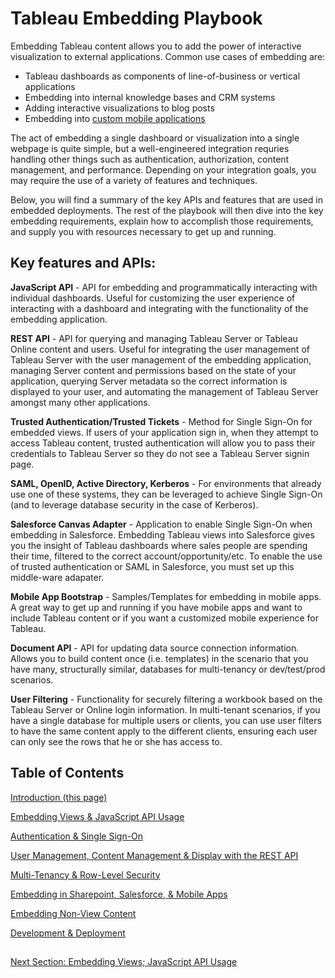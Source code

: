 # Tableau Embedding Playbook

Embedding Tableau content allows you to add the power of interactive visualization to external applications. Common use cases of embedding are:
* Tableau dashboards as components of line-of-business or vertical applications
* Embedding into internal knowledge bases and CRM systems
* Adding interactive visualizations to blog posts
* Embedding into [custom mobile applications](https://github.com/tableau/embedding-playbook/blob/master/pages/05_embedding_in_other_apps.md#embedding-into-mobile-apps)

The act of embedding a single dashboard or visualization into a single webpage is quite simple, but a well-engineered integration requries handling other things such as authentication, authorization, content management, and performance. Depending on your integration goals, you may require the use of a variety of features and techniques.

Below, you will find a summary of the key APIs and features that are used in embedded deployments. The rest of the playbook will then dive into the key embedding requirements, explain how to accomplish those requirements, and supply you with resources necessary to get up and running.

## Key features and APIs:
**JavaScript API** - API for embedding and programmatically interacting with individual dashboards. Useful for customizing the user experience of interacting with a dashboard and integrating with the functionality of the embedding application.

**REST API** - API for querying and managing Tableau Server or Tableau Online content and users. Useful for integrating the user management of Tableau Server with the user management of the embedding application, managing Server content and permissions based on the state of your application, querying Server metadata so the correct information is displayed to your user, and automating the management of Tableau Server amongst many other applications.

**Trusted Authentication/Trusted Tickets** - Method for Single Sign-On for embedded views. If users of your application sign in, when they attempt to access Tableau content, trusted authentication will allow you to pass their credentials to Tableau Server so they do not see a Tableau Server signin page.

**SAML, OpenID, Active Directory, Kerberos** - For environments that already use one of these systems, they can be leveraged to achieve Single Sign-On (and to leverage database security in the case of Kerberos).

**Salesforce Canvas Adapter** - Application to enable Single Sign-On when embedding in Salesforce. Embedding Tableau views into Salesforce gives you the insight of Tableau dashboards where sales people are spending their time, filtered to the correct account/opportunity/etc. To enable the use of trusted authentication or SAML in Salesforce, you must set up this middle-ware adapater.

**Mobile App Bootstrap** - Samples/Templates for embedding in mobile apps. A great way to get up and running if you have mobile apps and want to include Tableau content or if you want a customized mobile experience for Tableau.

**Document API** - API for updating data source connection information. Allows you to build content once (i.e. templates) in the scenario that you have many, structurally similar, databases for multi-tenancy or dev/test/prod scenarios.

**User Filtering** - Functionality for securely filtering a workbook based on the Tableau Server or Online login information. In multi-tenant scenarios, if you have a single database for multiple users or clients, you can use user filters to have the same content apply to the different clients, ensuring each user can only see the rows that he or she has access to.

## Table of Contents

[Introduction (this page)](https://github.com/tableau/embedding-playbook)

[Embedding Views & JavaScript API Usage](pages/01_embedding_and_jsapi.md)

[Authentication & Single Sign-On](pages/02_auth_and_sso.md)

[User Management, Content Management & Display with the REST API](pages/03_server_management_and_restapi.md)

[Multi-Tenancy & Row-Level Security](pages/04_multitenancy_and_rls.md)

[Embedding in Sharepoint, Salesforce, & Mobile Apps](pages/05_embedding_in_other_apps.md)

[Embedding Non-View Content](pages/06_embedding_non_view_content.md)

[Development & Deployment](pages/07_development_and_deployment.md)

##

[Next Section: Embedding Views; JavaScript API Usage](pages/01_embedding_and_jsapi.md)